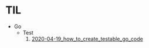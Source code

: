 # TIL

- Go
  - Test
    1. [2020-04-19_how_to_create_testable_go_code](list/go/test/2020_04_19_how_to_create_testable_go_code.md)